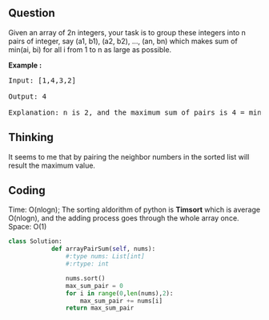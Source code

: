 ## Question
Given an array of 2n integers, your task is to group these integers into n pairs of integer, say (a1, b1), (a2, b2), ..., (an, bn) which makes sum of min(ai, bi) for all i from 1 to n as large as possible. </br>

**Example :**   
<pre>
Input: [1,4,3,2] </br>
Output: 4 </br>
Explanation: n is 2, and the maximum sum of pairs is 4 = min(1, 2) + min(3, 4).
</pre>

## Thinking
It seems to me that by pairing the neighbor numbers in the sorted list will result the maximum value.

## Coding
Time: O(nlogn); The sorting aldorithm of python is **Timsort** which is average O(nlogn), and the adding process goes through the whole array once. </br>
Space: O(1)
```python
class Solution:
            def arrayPairSum(self, nums):
                #:type nums: List[int]
                #:rtype: int

                nums.sort()
                max_sum_pair = 0
                for i in range(0,len(nums),2):
                    max_sum_pair += nums[i] 
                return max_sum_pair
```

